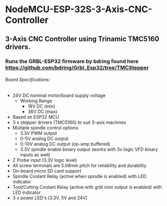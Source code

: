 # NodeMCU-ESP-32S-3-Axis-CNC-Controller

## 3-Axis CNC Controller using Trinamic TMC5160 drivers.

### Runs the GRBL-ESP32 firmware by bdring found here https://github.com/bdring/Grbl_Esp32/tree/TMCStepper

###### Board Specifications:

- 24V DC nominal motor/board supply voltage 
  - Working Range
    - 18V DC (min)
    - 36V DC (max)
- Based on ESP32 MCU
- 3 x stepper drivers (TMC5160) to suit 3-axis machines
- Multiple spindle control options 
  - 3.3V PWM output
  - 0-5V analog DC output
  - 0-10V analog DC output (op-amp buffered)
  - 3.3V spindle enable binary output (works with 5v logic VFD binary inputs as well)
- Z Probe input (3.3V logic level)
- All screw terminals are 5.08mm pitch for reliability and durability
- On-board micro SD card support
- Spindle Coolant Relay (active when spindle is enabled) with LED indicator
- Tool/Cutting Coolant Relay (active with grbl mist output is enabled) with LED indicator
- 3 x power LED's (3.3V, 5V and 24V)
